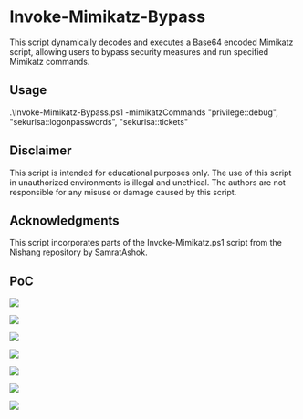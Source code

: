 # Invoke-Mimikatz-Bypass
This script dynamically decodes and executes a Base64 encoded Mimikatz script, allowing users to bypass security measures and run specified Mimikatz commands.

## Usage
.\Invoke-Mimikatz-Bypass.ps1 -mimikatzCommands "privilege::debug", "sekurlsa::logonpasswords", "sekurlsa::tickets"

## Disclaimer
This script is intended for educational purposes only. The use of this script in unauthorized environments is illegal and unethical. The authors are not responsible for any misuse or damage caused by this script.

## Acknowledgments
This script incorporates parts of the Invoke-Mimikatz.ps1 script from the Nishang repository by SamratAshok. 

## PoC
![](https://github.com/okankurtuluss/Invoke-Mimikatz-Bypass/blob/okankurtuluss/main/ScreenShots/system%20information.png)

![](https://github.com/okankurtuluss/Invoke-Mimikatz-Bypass/blob/okankurtuluss/main/ScreenShots/Windows%20Defender.png)

![](https://github.com/okankurtuluss/Invoke-Mimikatz-Bypass/blob/okankurtuluss/main/ScreenShots/Antivirus-Scanning-1.png)

![](https://github.com/okankurtuluss/Invoke-Mimikatz-Bypass/blob/okankurtuluss/main/ScreenShots/Antivirus-Scanning-2.png)

![](https://github.com/okankurtuluss/Invoke-Mimikatz-Bypass/blob/okankurtuluss/main/ScreenShots/Antivirus-Scanning-3.png)

![](https://github.com/okankurtuluss/Invoke-Mimikatz-Bypass/blob/okankurtuluss/main/ScreenShots/PoC-1.png)

![](https://github.com/okankurtuluss/Invoke-Mimikatz-Bypass/blob/okankurtuluss/main/ScreenShots/PoC-2.png)
